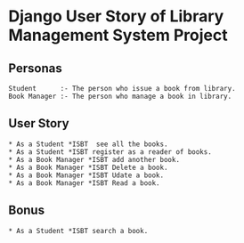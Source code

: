 # Django User Story of Library Management System Project


## Personas
```
Student      :- The person who issue a book from library.
Book Manager :- The person who manage a book in library.
```
## User Story
```
* As a Student *ISBT  see all the books.
* As a Student *ISBT register as a reader of books.
* As a Book Manager *ISBT add another book.
* As a Book Manager *ISBT Delete a book.
* As a Book Manager *ISBT Udate a book.
* As a Book Manager *ISBT Read a book.
```
## Bonus

```
* As a Student *ISBT search a book.
